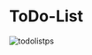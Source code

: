 # ToDo-List
![todolistps](https://github.com/SemihParlak/ToDo-List/assets/124163896/0b612f6c-38f4-491f-897a-13690d4453f1)
